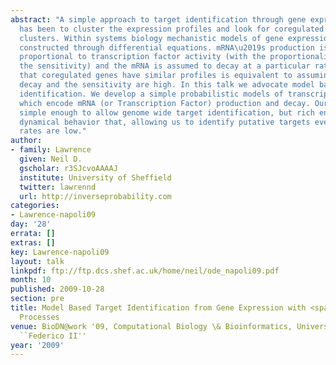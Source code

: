 ```yaml
---
abstract: "A simple approach to target identification through gene expression studies
  has been to cluster the expression profiles and look for coregulated genes within
  clusters. Within systems biology mechanistic models of gene expression are typically
  constructed through differential equations. mRNA\u2019s production is taken to be
  proportional to transcription factor activity (with the proportionality given by
  the sensitivity) and the mRNA is assumed to decay at a particular rate. The assumption
  that coregulated genes have similar profiles is equivalent to assuming both the
  decay and the sensitivity are high. In this talk we advocate model based target
  identification. We develop a simple probabilistic models of transcription (and translation)
  which encode mRNA (or Transcription Factor) production and decay. Our models are
  simple enough to allow genome wide target identification, but rich enough to encode
  dynamical behavior that, allowing us to identify putative targets even when decay
  rates are low."
author:
- family: Lawrence
  given: Neil D.
  gscholar: r3SJcvoAAAAJ
  institute: University of Sheffield
  twitter: lawrennd
  url: http://inverseprobability.com
categories:
- Lawrence-napoli09
day: '28'
errata: []
extras: []
key: Lawrence-napoli09
layout: talk
linkpdf: ftp://ftp.dcs.shef.ac.uk/home/neil/ode_napoli09.pdf
month: 10
published: 2009-10-28
section: pre
title: Model Based Target Identification from Gene Expression with <span>G</span>aussian
  Processes
venue: BioDN@work '09, Computational Biology \& Bioinformatics, University of Naples
  ``Federico II''
year: '2009'
---
```

